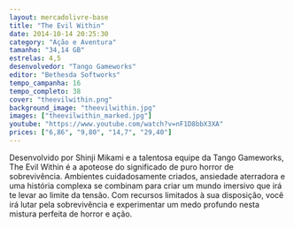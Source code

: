 ```yaml
---
layout: mercadolivre-base
title: "The Evil Within"
date: 2014-10-14 20:25:30
category: "Ação e Aventura"
tamanho: "34,14 GB"
estrelas: 4,5
desenvolvedor: "Tango Gameworks"
editor: "Bethesda Softworks"
tempo_campanha: 16
tempo_completo: 38
cover: "theevilwithin.png"
background_image: "theevilwithin.jpg"
images: ["theevilwithin_marked.jpg"]
youtube: "https://www.youtube.com/watch?v=nF1D8bbX3XA"
prices: ["6,86", "9,80", "14,7", "29,40"]
---
```


Desenvolvido por Shinji Mikami e a talentosa equipe da Tango Gameworks, The Evil Within é a apoteose do significado de puro horror de sobrevivência. Ambientes cuidadosamente criados, ansiedade aterradora e uma história complexa se combinam para criar um mundo imersivo que irá te levar ao limite da tensão. Com recursos limitados à sua disposição, você irá lutar pela sobrevivência e experimentar um medo profundo nesta mistura perfeita de horror e ação.
